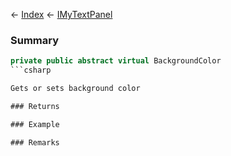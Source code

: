 ← [Index](Api-Index) ← [IMyTextPanel](Sandbox.ModAPI.Ingame.IMyTextPanel)

### Summary

```csharp
private public abstract virtual BackgroundColor
```csharp

Gets or sets background color

### Returns

### Example

### Remarks

